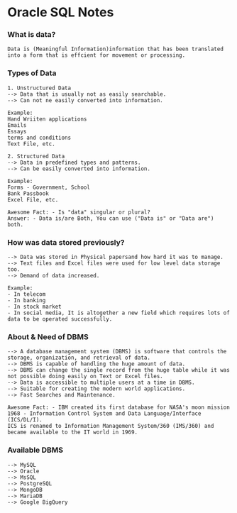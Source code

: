 # Oracle SQL Notes

### What is data?
    Data is (Meaningful Information)information that has been translated into a form that is effcient for movement or processing.
    
### Types of Data
    1. Unstructured Data
    --> Data that is usually not as easily searchable.
    --> Can not ne easily converted into information.
    
    Example: 
    Hand Wriiten applications
    Emails
    Essays
    terms and conditions
    Text File, etc.
    
    2. Structured Data
    --> Data in predefined types and patterns.
    --> Can be easily converted into information.
    
    Example:
    Forms - Government, School
    Bank Passbook
    Excel File, etc.
    
    Awesome Fact: - Is "data" singular or plural?
    Answer: - Data is/are Both, You can use ("Data is" or "Data are") both.

### How was data stored previously?
    --> Data was stored in Physical papersand how hard it was to manage.
    --> Text files and Excel files were used for low level data storage too.
    --> Demand of data increased.
    
    Example:
    - In telecom
    - In banking
    - In stock market
    - In social media, It is altogether a new field which requires lots of data to be operated successfully.
    
### About & Need of DBMS
    --> A database management system (DBMS) is software that controls the storage, organization, and retrieval of data.
    --> DBMS is capable of handling the huge amount of data.
    --> DBMS can change the single record from the huge table while it was not possible doing easily on Text or Excel files.
    --> Data is accessible to multiple users at a time in DBMS.
    --> Suitable for creating the modern world applications.
    --> Fast Searches and Maintenance.
    
    Awesome Fact: - IBM created its first database for NASA's moon mission 1968 - Information Control System and Data Language/Interface (ICS/DL/I).
    ICS is renamed to Information Management System/360 (IMS/360) and became available to the IT world in 1969.
    
### Available DBMS
    --> MySQL
    --> Oracle
    --> MsSQL
    --> PostgreSQL
    --> MongoDB
    --> MariaDB
    --> Google BigQuery
   

